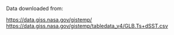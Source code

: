 Data downloaded from:

https://data.giss.nasa.gov/gistemp/
https://data.giss.nasa.gov/gistemp/tabledata_v4/GLB.Ts+dSST.csv
